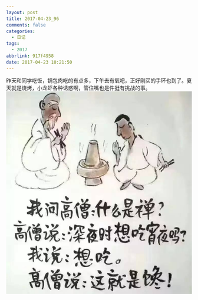 ```yaml
---
layout: post
title: 2017-04-23_96
comments: false
categories:
  - 日记
tags:
  - 2017
abbrlink: 917f4958
date: 2017-04-23 10:21:50
---
```


  昨天和同学吃饭，锅包肉吃的有点多，下午去有氧吧，正好刚买的手环也到了。夏天就是烧烤，小龙虾各种诱惑啊，管住嘴也是件挺有挑战的事。
  ![](/assets/img/2017/20170423101859.jpg)

